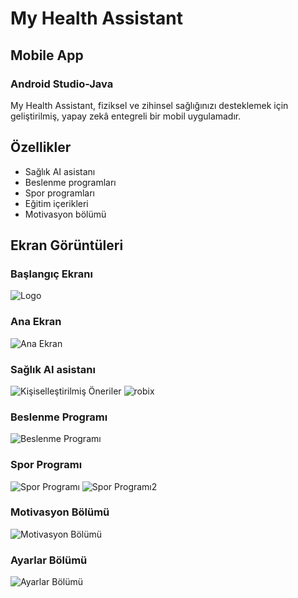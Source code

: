 # My Health Assistant
## Mobile App 
### Android Studio-Java 

My Health Assistant, fiziksel ve zihinsel sağlığınızı desteklemek için geliştirilmiş, yapay zekâ entegreli bir mobil uygulamadır.

## Özellikler

- Sağlık AI asistanı
- Beslenme programları
- Spor programları
- Eğitim içerikleri
- Motivasyon bölümü

## Ekran Görüntüleri

### Başlangıç Ekranı
![Logo](images/logo.png)

### Ana Ekran
![Ana Ekran](images/anasayfa.png)

### Sağlık AI asistanı
![Kişiselleştirilmiş Öneriler](images/robix.png)
![robix](images/robixyazi.png)

### Beslenme Programı
![Beslenme Programı](images/beslenme.png)

### Spor Programı
![Spor Programı](images/sporprogramlari.png)
![Spor Programı2](images/sporhareketleri.png)

### Motivasyon Bölümü
![Motivasyon Bölümü](images/motivasyonsayfasi.png)

### Ayarlar Bölümü
![Ayarlar Bölümü](images/ayarlar.png)

